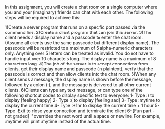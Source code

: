 In this assignment, you will create a chat room on a single computer where you and your (imaginary) friends can chat with each other. The following steps will be required to achieve this:

1)Create a server program that runs on a specific port passed via the command line.
2)Create a client program that can join this server.
3)The client needs a display name and a passcode to enter the chat room. (Assume all clients use the same passcode but different display name). The passcode will be restricted to a maximum of 5 alpha-numeric characters only. Anything over 5 letters can be treated as invalid. You do not have to handle input over 10 characters long. The display name is a maximum of 8 characters long.
4)The job of the server is to accept connections from clients, get their display name and passcode (in plaintext), verify that the passcode is correct and then allow clients into the chat room.
5)When any client sends a message, the display name is shown before the message, followed by a colon (:), and the message is delivered to all other current clients. 
6)Clients can type any text message, or can type one of the following shortcut codes to display specific text to everyone:
    1- Type :) to display [feeling happy]
    2- Type :( to display [feeling sad]
    3- Type :mytime to display the current time
    4- Type :+1hr to display the current time + 1 hour
    5- Type :Exit to close your connection and terminate the client
    6- [Fun part - not graded] '\' overrides the next word until a space or newline. For example,       
        \:mytime   will print :mytime instead of the actual time.